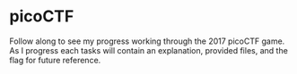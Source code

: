 # picoCTF
Follow along to see my progress working through the 2017 picoCTF game. As I progress each tasks will contain an explanation, provided files, and the flag for future reference. 
